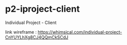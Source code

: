 # p2-iproject-client

Individual Project - Client

link wireframe : https://whimsical.com/individual-project-CnYUYLhXg8CJ4QQmCkSCdJ
